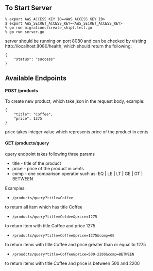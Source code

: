 ## To Start Server

```
% export AWS_ACCESS_KEY_ID=<AWS_ACCESS_KEY_ID>
$ export AWS_SECRET_ACCESS_KEY=<AWS_SECRET_ACCESS_KEY>
% go run migrations/create_shipt.test.go
% go run server.go
```
server should be running on port 8080 and can be checked by visiting http://localhost:8080/health, which should return the following:

```
{
    "status": "success"
}
```

## Available Endpoints

#### POST /products

To create new product, which take json in the request body, example:

```
{
    "title": "Coffee",
    "price": 1275
}
```

price takes integer value which represents price of the product in cents

#### GET /products/query

query endpoint takes following three params
- title - title of the product
- price - price of the product in cents
- comp - one comparison operator such as: EQ | LE | LT | GE | GT | BETWEEN

Examples:

- `/products/query?title=Coffee`

to return all item which has title Coffee

- `/products/query?title=Cofdee&price=1275`

to return item with title Coffee and price 1275

- `/products/query?title=Coffee&price=1275&comp=GE`

to return items with title Coffee and price greater than or equal to 1275

- `/proudcts/query?title=Coffee&price=500-2200&comp=BETWEEN`

to return items with title Coffee and price is between 500 and 2200
